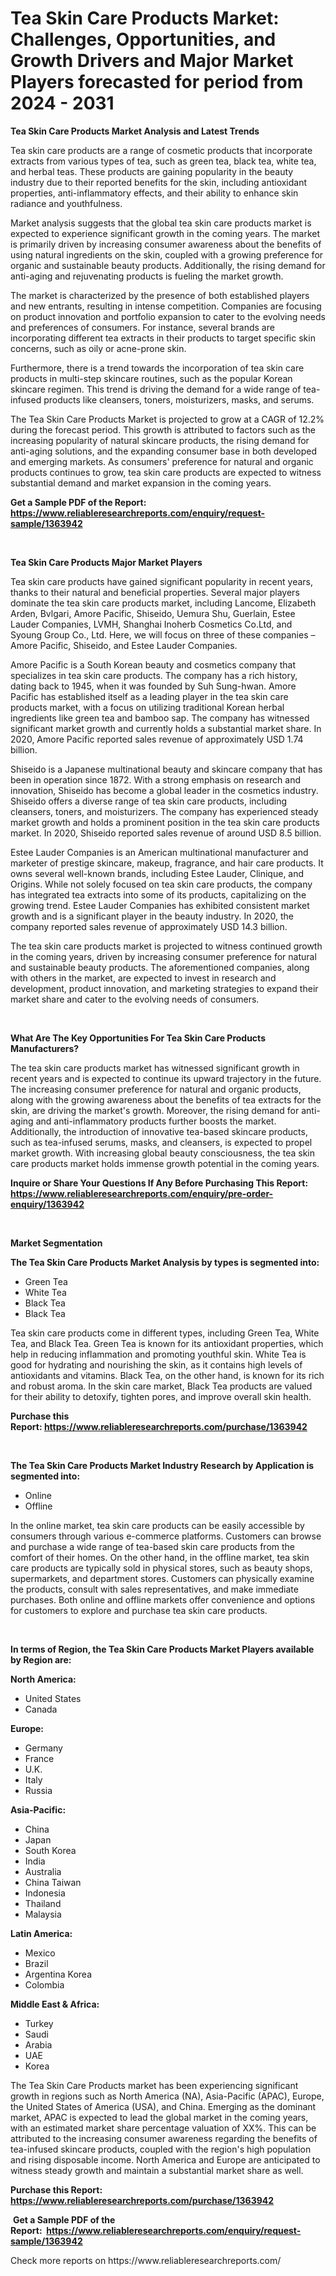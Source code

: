 <p><h1>Tea Skin Care Products Market: Challenges, Opportunities, and Growth Drivers and Major Market Players forecasted for period from 2024 - 2031</h1></p><p><strong>Tea Skin Care Products Market Analysis and Latest Trends</strong></p>
<p><p>Tea skin care products are a range of cosmetic products that incorporate extracts from various types of tea, such as green tea, black tea, white tea, and herbal teas. These products are gaining popularity in the beauty industry due to their reported benefits for the skin, including antioxidant properties, anti-inflammatory effects, and their ability to enhance skin radiance and youthfulness.</p><p>Market analysis suggests that the global tea skin care products market is expected to experience significant growth in the coming years. The market is primarily driven by increasing consumer awareness about the benefits of using natural ingredients on the skin, coupled with a growing preference for organic and sustainable beauty products. Additionally, the rising demand for anti-aging and rejuvenating products is fueling the market growth.</p><p>The market is characterized by the presence of both established players and new entrants, resulting in intense competition. Companies are focusing on product innovation and portfolio expansion to cater to the evolving needs and preferences of consumers. For instance, several brands are incorporating different tea extracts in their products to target specific skin concerns, such as oily or acne-prone skin.</p><p>Furthermore, there is a trend towards the incorporation of tea skin care products in multi-step skincare routines, such as the popular Korean skincare regimen. This trend is driving the demand for a wide range of tea-infused products like cleansers, toners, moisturizers, masks, and serums.</p><p>The Tea Skin Care Products Market is projected to grow at a CAGR of 12.2% during the forecast period. This growth is attributed to factors such as the increasing popularity of natural skincare products, the rising demand for anti-aging solutions, and the expanding consumer base in both developed and emerging markets. As consumers' preference for natural and organic products continues to grow, tea skin care products are expected to witness substantial demand and market expansion in the coming years.</p></p>
<p><strong>Get a Sample PDF of the Report:&nbsp; <a href="https://www.reliableresearchreports.com/enquiry/request-sample/1363942">https://www.reliableresearchreports.com/enquiry/request-sample/1363942</a></strong></p>
<p>&nbsp;</p>
<p><strong>Tea Skin Care Products Major Market Players</strong></p>
<p><p>Tea skin care products have gained significant popularity in recent years, thanks to their natural and beneficial properties. Several major players dominate the tea skin care products market, including Lancome, Elizabeth Arden, Bvlgari, Amore Pacific, Shiseido, Uemura Shu, Guerlain, Estee Lauder Companies, LVMH, Shanghai Inoherb Cosmetics Co.Ltd, and Syoung Group Co., Ltd. Here, we will focus on three of these companies – Amore Pacific, Shiseido, and Estee Lauder Companies.</p><p>Amore Pacific is a South Korean beauty and cosmetics company that specializes in tea skin care products. The company has a rich history, dating back to 1945, when it was founded by Suh Sung-hwan. Amore Pacific has established itself as a leading player in the tea skin care products market, with a focus on utilizing traditional Korean herbal ingredients like green tea and bamboo sap. The company has witnessed significant market growth and currently holds a substantial market share. In 2020, Amore Pacific reported sales revenue of approximately USD 1.74 billion.</p><p>Shiseido is a Japanese multinational beauty and skincare company that has been in operation since 1872. With a strong emphasis on research and innovation, Shiseido has become a global leader in the cosmetics industry. Shiseido offers a diverse range of tea skin care products, including cleansers, toners, and moisturizers. The company has experienced steady market growth and holds a prominent position in the tea skin care products market. In 2020, Shiseido reported sales revenue of around USD 8.5 billion.</p><p>Estee Lauder Companies is an American multinational manufacturer and marketer of prestige skincare, makeup, fragrance, and hair care products. It owns several well-known brands, including Estee Lauder, Clinique, and Origins. While not solely focused on tea skin care products, the company has integrated tea extracts into some of its products, capitalizing on the growing trend. Estee Lauder Companies has exhibited consistent market growth and is a significant player in the beauty industry. In 2020, the company reported sales revenue of approximately USD 14.3 billion.</p><p>The tea skin care products market is projected to witness continued growth in the coming years, driven by increasing consumer preference for natural and sustainable beauty products. The aforementioned companies, along with others in the market, are expected to invest in research and development, product innovation, and marketing strategies to expand their market share and cater to the evolving needs of consumers.</p></p>
<p>&nbsp;</p>
<p><strong>What Are The Key Opportunities For Tea Skin Care Products Manufacturers?</strong></p>
<p><p>The tea skin care products market has witnessed significant growth in recent years and is expected to continue its upward trajectory in the future. The increasing consumer preference for natural and organic products, along with the growing awareness about the benefits of tea extracts for the skin, are driving the market's growth. Moreover, the rising demand for anti-aging and anti-inflammatory products further boosts the market. Additionally, the introduction of innovative tea-based skincare products, such as tea-infused serums, masks, and cleansers, is expected to propel market growth. With increasing global beauty consciousness, the tea skin care products market holds immense growth potential in the coming years.</p></p>
<p><strong>Inquire or Share Your Questions If Any Before Purchasing This Report: <a href="https://www.reliableresearchreports.com/enquiry/pre-order-enquiry/1363942">https://www.reliableresearchreports.com/enquiry/pre-order-enquiry/1363942</a></strong></p>
<p>&nbsp;</p>
<p><strong>Market Segmentation</strong></p>
<p><strong>The Tea Skin Care Products Market Analysis by types is segmented into:</strong></p>
<p><ul><li>Green Tea</li><li>White Tea</li><li>Black Tea</li><li>Black Tea</li></ul></p>
<p><p>Tea skin care products come in different types, including Green Tea, White Tea, and Black Tea. Green Tea is known for its antioxidant properties, which help in reducing inflammation and promoting youthful skin. White Tea is good for hydrating and nourishing the skin, as it contains high levels of antioxidants and vitamins. Black Tea, on the other hand, is known for its rich and robust aroma. In the skin care market, Black Tea products are valued for their ability to detoxify, tighten pores, and improve overall skin health.</p></p>
<p><strong>Purchase this Report:&nbsp;<a href="https://www.reliableresearchreports.com/purchase/1363942">https://www.reliableresearchreports.com/purchase/1363942</a></strong></p>
<p>&nbsp;</p>
<p><strong>The Tea Skin Care Products Market Industry Research by Application is segmented into:</strong></p>
<p><ul><li>Online</li><li>Offline</li></ul></p>
<p><p>In the online market, tea skin care products can be easily accessible by consumers through various e-commerce platforms. Customers can browse and purchase a wide range of tea-based skin care products from the comfort of their homes. On the other hand, in the offline market, tea skin care products are typically sold in physical stores, such as beauty shops, supermarkets, and department stores. Customers can physically examine the products, consult with sales representatives, and make immediate purchases. Both online and offline markets offer convenience and options for customers to explore and purchase tea skin care products.</p></p>
<p>&nbsp;</p>
<p><strong>In terms of Region, the Tea Skin Care Products Market Players available by Region are:</strong></p>
<p>
    <p> <strong> North America: </strong>
        <ul>
            <li>United States</li>
            <li>Canada</li>
        </ul>
        </p> 
    <p> <strong> Europe: </strong>
        <ul>
            <li>Germany</li>
            <li>France</li>
            <li>U.K.</li>
            <li>Italy</li>
            <li>Russia</li>
        </ul>
        </p> 
    <p> <strong> Asia-Pacific: </strong>
        <ul>
            <li>China</li>
            <li>Japan</li>
            <li>South Korea</li>
            <li>India</li>
            <li>Australia</li>
            <li>China Taiwan</li>
            <li>Indonesia</li>
            <li>Thailand</li>
            <li>Malaysia</li>
        </ul>
        </p> 
    <p> <strong> Latin America: </strong>
        <ul>
            <li>Mexico</li>
            <li>Brazil</li>
            <li>Argentina Korea</li>
            <li>Colombia</li>
        </ul>
        </p> 
    <p> <strong> Middle East & Africa: </strong>
        <ul>
            <li>Turkey</li>
            <li>Saudi</li>
            <li>Arabia</li>
            <li>UAE</li>
            <li>Korea</li>
        </ul>
    </p>
    </p>
<p><p>The Tea Skin Care Products market has been experiencing significant growth in regions such as North America (NA), Asia-Pacific (APAC), Europe, the United States of America (USA), and China. Emerging as the dominant market, APAC is expected to lead the global market in the coming years, with an estimated market share percentage valuation of XX%. This can be attributed to the increasing consumer awareness regarding the benefits of tea-infused skincare products, coupled with the region's high population and rising disposable income. North America and Europe are anticipated to witness steady growth and maintain a substantial market share as well.</p></p>
<p><strong>Purchase this Report: <a href="https://www.reliableresearchreports.com/purchase/1363942">https://www.reliableresearchreports.com/purchase/1363942</a></strong></p>
<p>&nbsp;<strong>Get a Sample PDF of the Report:&nbsp;&nbsp;<a href="https://www.reliableresearchreports.com/enquiry/request-sample/1363942">https://www.reliableresearchreports.com/enquiry/request-sample/1363942</a></strong></p>
<p><strong></strong></p>
<p>Check more reports on https://www.reliableresearchreports.com/</p>